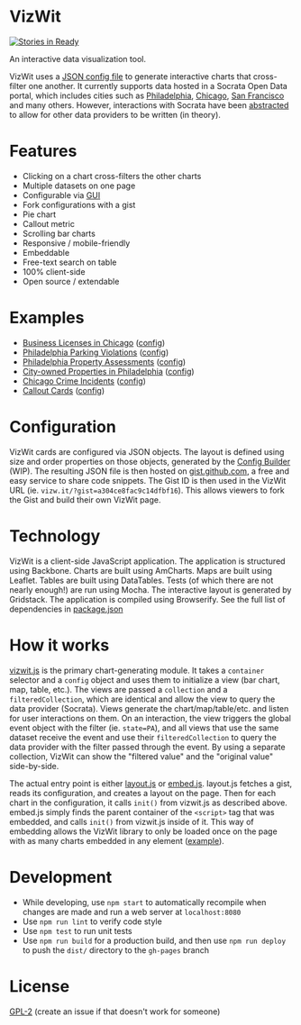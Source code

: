 # VizWit
[![Stories in Ready](https://badge.waffle.io/timwis/vizwit.svg?label=ready&title=Ready)](http://waffle.io/timwis/vizwit)

An interactive data visualization tool.

VizWit uses a [JSON config file](https://gist.github.com/601224472a5d53cbb908) to generate interactive charts that
cross-filter one another. It currently supports data hosted in a Socrata Open Data portal, which includes cities such
as [Philadelphia](http://opendataphilly.org), [Chicago](https://data.cityofchicago.org/), [San Francisco](https://data.sfgov.org/)
and many others. However, interactions with Socrata have been [abstracted](src/scripts/collections/socrata.js) to allow
for other data providers to be written (in theory).

# Features
* Clicking on a chart cross-filters the other charts
* Multiple datasets on one page
* Configurable via [GUI](http://builder.vizwit.io)
* Fork configurations with a gist
* Pie chart
* Callout metric
* Scrolling bar charts
* Responsive / mobile-friendly
* Embeddable
* Free-text search on table
* 100% client-side
* Open source / extendable

# Examples
* [Business Licenses in Chicago](http://vizw.it/?gist=a304ce8fac9c14dfbf16) ([config](https://gist.github.com/a304ce8fac9c14dfbf16))
* [Philadelphia Parking Violations](http://vizw.it/?gist=601224472a5d53cbb908) ([config](https://gist.github.com/601224472a5d53cbb908))
* [Philadelphia Property Assessments](http://vizw.it/?gist=cbd84c256f1efe250b8e) ([config](https://gist.github.com/cbd84c256f1efe250b8e))
* [City-owned Properties in Philadelphia](http://vizw.it/?gist=b03fc4fb30e5c8265f6b) ([config](https://gist.github.com/b03fc4fb30e5c8265f6b))
* [Chicago Crime Incidents](http://vizw.it/?gist=51db593dc0537d1a3f05) ([config](https://gist.github.com/51db593dc0537d1a3f05))
* [Callout Cards](http://vizw.it/?gist=eec2c0f438ebc8fd67c6) ([config](https://gist.github.com/eec2c0f438ebc8fd67c6))

# Configuration
VizWit cards are configured via JSON objects. The layout is defined using size and order properties on those objects, generated by the
[Config Builder](http://builder.vizwit.io) (WIP). The resulting JSON file is then hosted on [gist.github.com](https://gist.github.com), 
a free and easy service to share code snippets. The Gist ID is then used in the VizWit URL (ie. `vizw.it/?gist=a304ce8fac9c14dfbf16`). 
This allows viewers to fork the Gist and build their own VizWit page.

# Technology
VizWit is a client-side JavaScript application. The application is structured using Backbone. Charts are built using AmCharts. Maps are
built using Leaflet. Tables are built using DataTables. Tests (of which there are not nearly enough!) are run using Mocha. The interactive
layout is generated by Gridstack. The application is compiled using Browserify. See the full list of dependencies in 
[package.json](https://github.com/timwis/vizwit/blob/master/package.json#L21-L66)

# How it works
[vizwit.js](src/scripts/vizwit.js) is the primary chart-generating module. It takes a `container` selector and a `config` object and
uses them to initialize a view (bar chart, map, table, etc.). The views are passed a `collection` and a `filteredCollection`, which are
identical and allow the view to query the data provider (Socrata). Views generate the chart/map/table/etc. and listen for user interactions
on them. On an interaction, the view triggers the global event object with the filter (ie. `state=PA`), and all views that use the same 
dataset receive the event and use their `filteredCollection` to query the data provider with the filter passed through the event. By
using a separate collection, VizWit can show the "filtered value" and the "original value" side-by-side.

The actual entry point is either [layout.js](src/scripts/layout.js) or [embed.js](src/scripts/embed.js). layout.js fetches a gist, reads
its configuration, and creates a layout on the page. Then for each chart in the configuration, it calls `init()` from vizwit.js as 
described above. embed.js simply finds the parent container of the `<script>` tag that was embedded, and calls `init()` from vizwit.js
inside of it. This way of embedding allows the VizWit library to only be loaded once on the page with as many charts embedded in any
element ([example](http://vizw.it/embed-demo.html)).

# Development
* While developing, use `npm start` to automatically recompile when changes are made and run a web server at `localhost:8080`
* Use `npm run lint` to verify code style
* Use `npm test` to run unit tests
* Use `npm run build` for a production build, and then use `npm run deploy` to push the `dist/` directory to the `gh-pages` branch

# License
[GPL-2](LICENSE.md) (create an issue if that doesn't work for someone)